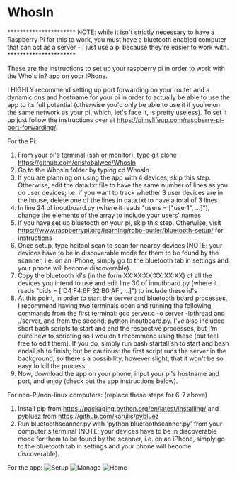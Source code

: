 # WhosIn
********************** NOTE: while it isn't strictly necessary to have a Raspberry Pi for this to work, you must have a bluetooth enabled computer that can act as a server - I just use a pi because they're easier to work with. **********************

These are the instructions to set up your raspberry pi in order to work with the Who's In? app on your iPhone. 

I HIGHLY recommend setting up port forwarding on your router and a dynamic dns and hostname for your pi in order to actually be able to use the app to its full potential (otherwise you'd only be able to use it if you're on the same network as your pi, which, let's face it, is pretty useless). To set it up just follow the instructions over at https://pimylifeup.com/raspberry-pi-port-forwarding/.

For the Pi:

1. From your pi's terminal (ssh or monitor), type git clone https://github.com/cristobalwee/WhosIn
2. Go to the WhosIn folder by typing cd WhosIn
3. If you are planning on using the app with 4 devices, skip this step. Otherwise, edit the data.txt file to have the same number of lines as you do user devices; i.e. if you want to track whether 3 user devices are in the house, delete one of the lines in data.txt to have a total of 3 lines
4. In line 24 of inoutboard.py (where it reads "users = ["user1", ...]"), change the elements of the array to include your users' names
5. If you have set up bluetooth on your pi, skip this step. Otherwise, visit https://www.raspberrypi.org/learning/robo-butler/bluetooth-setup/ for instructions
6. Once setup, type hcitool scan to scan for nearby devices (NOTE: your devices have to be in discoverable mode for them to be found by the scanner, i.e. on an iPhone, simply go to the bluetooth tab in settings and your phone will become discoverable).
7. Copy the bluetooth id's (in the form XX:XX:XX:XX:XX:XX) of all the devices you intend to use and edit line 30 of inoutboard.py (where it reads "bids = ['D4:F4:6F:32:B0:AF', ...]") to include these id's
8. At this point, in order to start the server and bluetooth board processes, I recommend having two terminals open and running the following commands from the first terminal: gcc server.c -o server -lpthread and ./server, and from the second: python inoutboard.py. I've also included short bash scripts to start and end the respective processes, but I'm quite new to scripting so I wouldn't recommend using these (but feel free to edit them). If you do, simply run bash startall.sh to start and bash endall.sh to finish; but be cautious: the first script runs the server in the background, so there's a possibility, however slight, that it won't be so easy to kill the process.
9. Now, download the app on your phone, input your pi's hostname and port, and enjoy (check out the app instructions below).

For non-Pi/non-linux computers: (replace these steps for 6-7 above)

1. Install pip from https://packaging.python.org/en/latest/installing/ and pybluez from https://github.com/karulis/pybluez
2. Run bluetoothscanner.py with 'python bluetoothscanner.py' from your computer's terminal (NOTE: your devices have to be in discoverable mode for them to be found by the scanner, i.e. on an iPhone, simply go to the bluetooth tab in settings and your phone will become discoverable).

For the app:
![Setup](https://cloud.githubusercontent.com/assets/8813763/15724280/63a46514-2814-11e6-9043-bb5709338e30.png)
![Manage](https://cloud.githubusercontent.com/assets/8813763/15724294/6b2f45b0-2814-11e6-93f8-199d4e561f5f.png)
![Home](https://cloud.githubusercontent.com/assets/8813763/15724852/fc95d440-2816-11e6-9c0a-4dd650e06cae.png)
